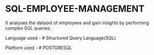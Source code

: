 # SQL-EMPLOYEE-MANAGEMENT

It analyses the dataset of employees and gain insights by performing complex SQL queries.

Language used - # Structured Query Language(SQL)

Platform used - # POSTGRESQL
